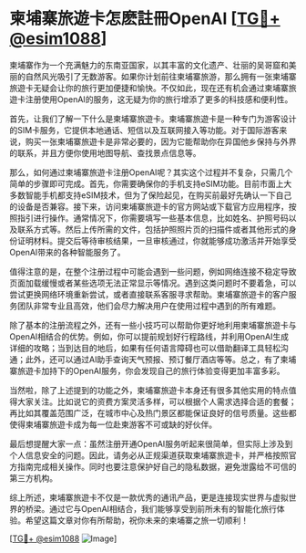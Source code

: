 # 柬埔寨旅遊卡怎麽註冊OpenAI [[TG💪+ @esim1088](https://t.me/s/esim1088)]

柬埔寨作为一个充满魅力的东南亚国家，以其丰富的文化遗产、壮丽的吴哥窟和美丽的自然风光吸引了无数游客。如果你计划前往柬埔寨旅游，那么拥有一张柬埔寨旅遊卡无疑会让你的旅行更加便捷和愉快。不仅如此，现在还有机会通过柬埔寨旅遊卡注册使用OpenAI的服务，这无疑为你的旅行增添了更多的科技感和便利性。

首先，让我们了解一下什么是柬埔寨旅遊卡。柬埔寨旅遊卡是一种专门为游客设计的SIM卡服务，它提供本地通话、短信以及互联网接入等功能。对于国际游客来说，购买一张柬埔寨旅遊卡是非常必要的，因为它能帮助你在异国他乡保持与外界的联系，并且方便你使用地图导航、查找景点信息等。

那么，如何通过柬埔寨旅遊卡注册OpenAI呢？其实这个过程并不复杂，只需几个简单的步骤即可完成。首先，你需要确保你的手机支持eSIM功能。目前市面上大多数智能手机都支持eSIM技术，但为了保险起见，在购买前最好先确认一下自己的设备是否兼容。接下来，访问柬埔寨旅遊卡的官方网站或下载官方应用程序，按照指引进行操作。通常情况下，你需要填写一些基本信息，比如姓名、护照号码以及联系方式等。然后上传所需的文件，包括护照照片页的扫描件或者其他形式的身份证明材料。提交后等待审核结果，一旦审核通过，你就能够成功激活并开始享受OpenAI带来的各种智能服务了。

值得注意的是，在整个注册过程中可能会遇到一些问题，例如网络连接不稳定导致页面加载缓慢或者某些选项无法正常显示等情况。遇到这类问题时不要着急，可以尝试更换网络环境重新尝试，或者直接联系客服寻求帮助。柬埔寨旅遊卡的客户服务团队非常专业且高效，他们会尽力解决用户在使用过程中遇到的所有难题。

除了基本的注册流程之外，还有一些小技巧可以帮助你更好地利用柬埔寨旅遊卡与OpenAI相结合的优势。例如，你可以提前规划好行程路线，并利用OpenAI生成详细的攻略；当到达目的地后，如果有任何语言障碍也可以借助翻译工具轻松沟通；此外，还可以通过AI助手查询天气预报、预订餐厅酒店等等。总之，有了柬埔寨旅遊卡加持下的OpenAI服务，你会发现自己的旅行体验变得更加丰富多彩。

当然啦，除了上述提到的功能之外，柬埔寨旅遊卡本身还有很多其他实用的特点值得大家关注。比如说它的资费方案灵活多样，可以根据个人需求选择合适的套餐；再比如其覆盖范围广泛，在城市中心及热门景区都能保证良好的信号质量。这些都使得柬埔寨旅遊卡成为每一位赴柬游客不可或缺的好伙伴。

最后想提醒大家一点：虽然注册开通OpenAI服务听起来很简单，但实际上涉及到个人信息安全的问题。因此，请务必从正规渠道获取柬埔寨旅遊卡，并严格按照官方指南完成相关操作。同时也要注意保护好自己的隐私数据，避免泄露给不可信的第三方机构。

综上所述，柬埔寨旅遊卡不仅是一款优秀的通讯产品，更是连接现实世界与虚拟世界的桥梁。通过它与OpenAI相结合，我们能够享受到前所未有的智能化旅行体验。希望这篇文章对你有所帮助，祝你未来的柬埔寨之旅一切顺利！

[[TG💪+ @esim1088](https://t.me/s/esim1088) ![Image](https://i.postimg.cc/4NQfJmqS/Snipaste-2025-05-13-00-14-12.png)]